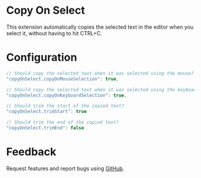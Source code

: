 # Copy On Select

This extension automatically copies the selected text in the editor when you select it, without having to hit CTRL+C.

# Configuration

```javascript
// Should copy the selected text when it was selected using the mouse?
"copyOnSelect.copyOnMouseSelection": true,

// Should copy the selected text when it was selected using the keyboard?
"copyOnSelect.copyOnKeyboardSelection": true,

// Should trim the start of the copied text?
"copyOnSelect.trimStart": true

// Should trim the end of the copied text?
"copyOnSelect.trimEnd": false
```

# Feedback

Request features and report bugs using [GitHub](https://github.com/dinhani/vscode-copy-on-select).